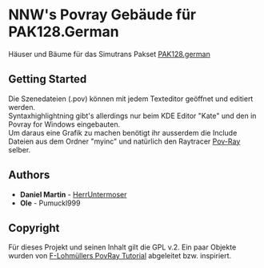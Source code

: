 # NNW's Povray Gebäude für PAK128.German

Häuser und Bäume für das Simutrans Pakset [PAK128.german](https://www.simutrans-forum.de/mybb/forumdisplay.php?fid=29)

## Getting Started

Die Szenedateien (.pov) können mit jedem Texteditor geöffnet und editiert werden.<br>
Syntaxhighlightning gibt's allerdings nur beim KDE Editor "Kate" und den in Povray for Windows eingebauten.<br>
Um daraus eine Grafik zu machen benötigt ihr ausserdem die Include Dateien aus dem Ordner "myinc" und natürlich den Raytracer [Pov-Ray](http://povray.org) selber.

## Authors

* **Daniel Martin** - [HerrUntermoser](https://github.com/HerrUntermoser)
* **Ole** - Pumuckl999

## Copyright
Für dieses Projekt und seinen Inhalt gilt die GPL v.2.
Ein paar Objekte wurden von [F-Lohmüllers PovRay Tutorial](http://www.f-lohmueller.de/pov_tut/pov__ger.htm) abgeleitet bzw. inspiriert.
